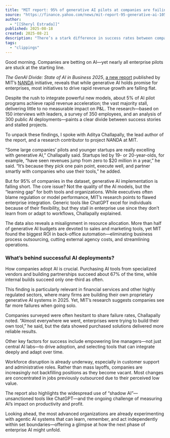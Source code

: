 ```yaml
---
title: "MIT report: 95% of generative AI pilots at companies are failing"
source: "https://finance.yahoo.com/news/mit-report-95-generative-ai-105412686.html"
author:
  - "[[Sheryl Estrada]]"
published: 2025-08-18
created: 2025-08-21
description: "There’s a stark difference in success rates between companies that purchase AI tools from vendors and those that build them internally."
tags:
  - "clippings"
---
```

Good morning. Companies are betting on AI—yet nearly all enterprise pilots are stuck at the starting line.

*The GenAI Divide: State of AI in Business 2025*, [a new report](https://docs.google.com/forms/d/e/1FAIpQLSc8rU8OpQWU44gYDeZyINUZjBFwu--1uTbxixK_PRSVrfaH8Q/viewform) published by MIT’s [NANDA](https://nanda.media.mit.edu/) initiative, reveals that while generative AI holds promise for enterprises, most initiatives to drive rapid revenue growth are falling flat.  
  
Despite the rush to integrate powerful new models, about 5% of AI pilot programs achieve rapid revenue acceleration; the vast majority stall, delivering little to no measurable impact on P&L. The research—based on 150 interviews with leaders, a survey of 350 employees, and an analysis of 300 public AI deployments—paints a clear divide between success stories and stalled projects.  
  
To unpack these findings, I spoke with Aditya Challapally, the lead author of the report, and a research contributor to project NANDA at MIT.  
  
“Some large companies’ pilots and younger startups are really excelling with generative AI,” Challapally said. Startups led by 19- or 20-year-olds, for example, “have seen revenues jump from zero to $20 million in a year,” he said. “It’s because they pick one pain point, execute well, and partner smartly with companies who use their tools,” he added.  
  
But for 95% of companies in the dataset, generative AI implementation is falling short. The core issue? Not the quality of the AI models, but the “learning gap” for both tools and organizations. While executives often blame regulation or model performance, MIT’s research points to flawed enterprise integration. Generic tools like ChatGPT excel for individuals because of their flexibility, but they stall in enterprise use since they don’t learn from or adapt to workflows, Challapally explained.  
  
The data also reveals a misalignment in resource allocation. More than half of generative AI budgets are devoted to sales and marketing tools, yet MIT found the biggest ROI in back-office automation—eliminating business process outsourcing, cutting external agency costs, and streamlining operations.

### What’s behind successful AI deployments?

How companies adopt AI is crucial. Purchasing AI tools from specialized vendors and building partnerships succeed about 67% of the time, while internal builds succeed only one-third as often.  
  
This finding is particularly relevant in financial services and other highly regulated sectors, where many firms are building their own proprietary generative AI systems in 2025. Yet, MIT’s research suggests companies see far more failures when going solo.  
  
Companies surveyed were often hesitant to share failure rates, Challapally noted. “Almost everywhere we went, enterprises were trying to build their own tool,” he said, but the data showed purchased solutions delivered more reliable results.  
  
Other key factors for success include empowering line managers—not just central AI labs—to drive adoption, and selecting tools that can integrate deeply and adapt over time.  
  
Workforce disruption is already underway, especially in customer support and administrative roles. Rather than mass layoffs, companies are increasingly not backfilling positions as they become vacant. Most changes are concentrated in jobs previously outsourced due to their perceived low value.  
  
The report also highlights the widespread use of “shadow AI”—unsanctioned tools like ChatGPT—and the ongoing challenge of measuring AI’s impact on productivity and profit.  
  
Looking ahead, the most advanced organizations are already experimenting with agentic AI systems that can learn, remember, and act independently within set boundaries—offering a glimpse at how the next phase of enterprise AI might unfold.
